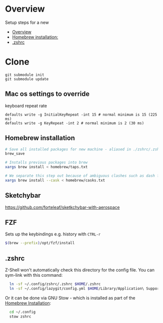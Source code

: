 # Overview

Setup steps for a new

- [Overview](#overview)
- [Homebrew installation:](#homebrew-installation)
- [.zshrc](#zshrc)

# Clone

```
git submodule init
git submodule update
```

## Mac os settings to override

keyboard repeat rate

```
defaults write -g InitialKeyRepeat -int 15 # normal minimum is 15 (225 ms)
defaults write -g KeyRepeat -int 2 # normal minimum is 2 (30 ms)

```

## Homebrew installation

```bash
# Save all installed packages for new machine - aliased in ./zshrc/.zshrc
brew_save

# Installs previous packages into brew
xargs brew install < homebrew/taps.txt

# We separate this step out because of ambiguous clashes such as dash formulae vs cask
xargs brew install --cask < homebrew/casks.txt
```

## Sketchybar

https://github.com/forteleaf/sketkchybar-with-aerospace

## FZF

Sets up the keybindings e.g. history with `CTRL-r`

```sh
$(brew --prefix)/opt/fzf/install
```

## .zshrc

Z-Shell won't automatically check this directory for the config file.
You can sym-link with this command:

```sh
  ln -sf ~/.config/zshrc/.zshrc $HOME/.zshrc
  ln -sf ~/.config/lazygit/config.yml $HOME/Library/Application\ Support/lazygit/config.yml
```

Or it can be done via GNU Stow - which is installed as part of the [Homebrew Installation](#homebrew-installation):

```sh
  cd ~/.config
  stow zshrc
```
